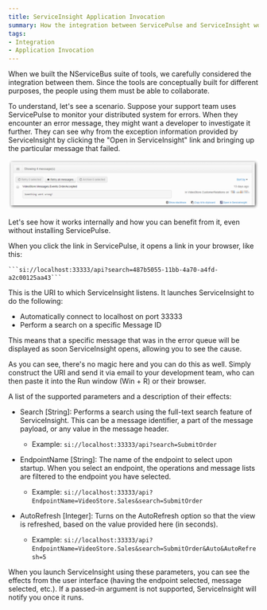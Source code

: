 ```yaml
---
title: ServiceInsight Application Invocation
summary: How the integration between ServicePulse and ServiceInsight works and how to use the parametrized invocation of ServiceInsight.
tags: 
- Integration
- Application Invocation
---
```


When we built the NServiceBus suite of tools, we carefully considered the integration between them. Since the tools are conceptually built for different purposes, the people using them must be able to collaborate.

To understand, let's see a scenario. Suppose your support team uses ServicePulse to monitor your distributed system for errors. When they encounter an error message, they might want a developer to investigate it further. They can see why from the exception information provided by ServiceInsight by clicking the "Open in ServiceInsight" link and bringing up the particular message that failed.

![ServicePulse Error Messages](images/007_servicepulseerrormessages.png)

Let's see how it works internally and how you can benefit from it, even without installing ServicePulse.

When you click the link in ServicePulse, it opens a link in your browser, like this:

    ```si://localhost:33333/api?search=487b5055-11bb-4a70-a4fd-a2c00125aa43```

This is the URI to which ServiceInsight listens. It launches ServiceInsight to do the following:

- Automatically connect to localhost on port 33333
- Perform a search on a specific Message ID

This means that a specific message that was in the error queue will be displayed as soon ServiceInsight opens, allowing you to see the cause.

As you can see, there's no magic here and you can do this as well. Simply construct the URI and send it via email to your development team, who can then paste it into the Run window (Win + R) or their browser.

A list of the supported parameters and a description of their effects:

- Search [String]: Performs a search using the full-text search feature of ServiceInsight. This can be a message identifier, a part of the message payload, or any value in the message header.
   
   - Example: ```si://localhost:33333/api?search=SubmitOrder```


- EndpointName [String]: The name of the endpoint to select upon startup. When you select an endpoint, the operations and message lists are filtered to the endpoint you have selected.

   - Example: ```si://localhost:33333/api?EndpointName=VideoStore.Sales&search=SubmitOrder```


- AutoRefresh [Integer]: Turns on the AutoRefresh option so that the view is refreshed, based on the value provided here (in seconds).

   - Example: ```si://localhost:33333/api?EndpointName=VideoStore.Sales&search=SubmitOrder&Auto&AutoRefresh=5```


When you launch ServiceInsight using these parameters, you can see the effects from the user interface (having the endpoint selected, message selected, etc.). If a passed-in argument is not supported, ServiceInsight will notify you once it runs.
